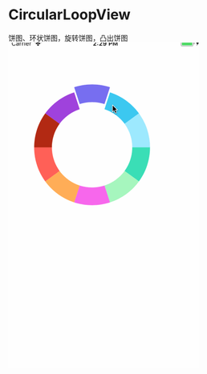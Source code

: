 # CircularLoopView
饼图、环状饼图，旋转饼图，凸出饼图
![image](https://github.com/GG-beyond/CircularLoopView/blob/master/CircularLoopView/qqw.gif)
